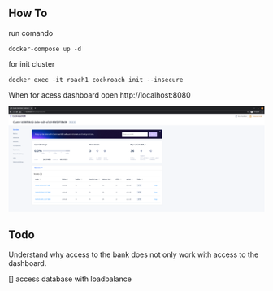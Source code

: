 ## How To
run comando

```
docker-compose up -d

```

for init cluster
```
docker exec -it roach1 cockroach init --insecure
```

When for acess dashboard open http://localhost:8080

![dashboard](https://github.com/devalexandre/cockroachdb/blob/master/img/dashboard.png?raw=true)

## Todo
Understand why access to the bank does not only work with access to the dashboard.

[] access database with loadbalance


